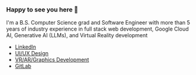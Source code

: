 ### Happy to see you here 👋
I'm a B.S. Computer Science grad and Software Engineer with more than 5 years of industry experience in full stack web development, Google Cloud AI, Generative AI (LLMs), and Virtual Reality development
* [LinkedIn](https://www.linkedin.com/in/daniel-elias-becerra-5b9579156/)
* [UI/UX Design](https://www.behance.net/danelias)
* [VR/AR/Graphics Development](https://www.youtube.com/watch?v=czRdti4ihmw&ab_channel=DanielEliasBecerra)
* [GitLab](https://gitlab.com/DanElias)
<!--
**DanElias/DanElias** is a ✨ _special_ ✨ repository because its `README.md` (this file) appears on your GitHub profile.

Here are some ideas to get you started:

- 🔭 I’m currently working on ...
- 🌱 I’m currently learning ...
- 👯 I’m looking to collaborate on ...
- 🤔 I’m looking for help with ...
- 💬 Ask me about ...
- 📫 How to reach me: ...
- 😄 Pronouns: ...
- ⚡ Fun fact: ...
-->
